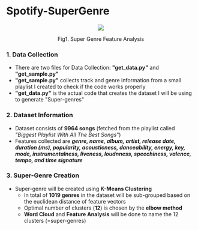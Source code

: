 # Spotify-SuperGenre
<p align="center">
<img src= https://user-images.githubusercontent.com/47429809/141818288-60ed25b0-3f7e-4b84-96b8-6322ace7d644.png>
</p>

<p align="center">
Fig1. Super Genre Feature Analysis
</p>


### **1. Data Collection**
   - There are two files for Data Collection: **"get_data.py"** and **"get_sample.py"**
   - **"get_sample.py"** collects track and genre information from a small playlist I created to check if the code works properly 
   - **"get_data.py"** is the actual code that creates the dataset I will be using to generate "Super-genres"

### **2. Dataset Information**
   - Dataset consists of **9964 songs** (fetched from the playlist called _"Biggest Playlist With All The Best Songs"_)
   - Features collected are _**genre, name, album, artist, release date, duration (ms), popularity, acousticness,  danceability, energy, key, mode, instrumentalness, liveness, loudnness, speechiness, valence, tempo, and time signature**_

### **3. Super-Genre Creation**

- Super-genre will be created using **K-Means Clustering**
   - In total of **1019 genres** in the dataset will be sub-grouped based on the euclidean distance of feature vectors
   - Optimal number of clusters (**12**) is chosen by the **elbow method**
   - **Word Cloud** and **Feature Analysis** will be done to name the 12 clusters (=super-genres)
